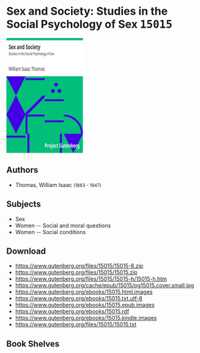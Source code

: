 # Sex and Society: Studies in the Social Psychology of Sex <kbd>15015</kbd>

![](./cover.medium.jpg "")

## Authors


 - Thomas, William Isaac <small>(1863 - 1947)</small>

## Subjects


 - Sex
 - Women -- Social and moral questions
 - Women -- Social conditions

## Download


 - https://www.gutenberg.org/files/15015/15015-8.zip
 - https://www.gutenberg.org/files/15015/15015.zip
 - https://www.gutenberg.org/files/15015/15015-h/15015-h.htm
 - https://www.gutenberg.org/cache/epub/15015/pg15015.cover.small.jpg
 - https://www.gutenberg.org/ebooks/15015.html.images
 - https://www.gutenberg.org/ebooks/15015.txt.utf-8
 - https://www.gutenberg.org/ebooks/15015.epub.images
 - https://www.gutenberg.org/ebooks/15015.rdf
 - https://www.gutenberg.org/ebooks/15015.kindle.images
 - https://www.gutenberg.org/files/15015/15015.txt

## Book Shelves


